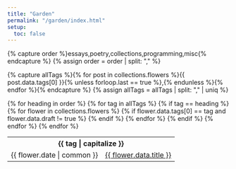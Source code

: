 ```yaml
---
title: "Garden"
permalink: "/garden/index.html"
setup:
  toc: false
---
```


{% capture order %}essays,poetry,collections,programming,misc{% endcapture %}
{% assign order = order | split: "," %}

{% capture allTags %}{% for post in collections.flowers %}{{ post.data.tags[0] }}{% unless forloop.last == true %},{% endunless %}{% endfor %}{% endcapture %}
{% assign allTags = allTags | split: "," | uniq %}

<nav>
  <table>
  {% for heading in order %}
  {% for tag in allTags %}
  {% if tag == heading %}

<tbody>
  <tr>
    <th colspan="2">
      {{ tag | capitalize }}
    </th>
  </tr>
  {% for flower in collections.flowers %}
  {% if flower.data.tags[0] == tag and flower.data.draft != true %}
  <tr>
    <td>
      <time>{{ flower.date | common }}</time>
    </td>
    <td>
      <a href="{{ flower.url }}" {% unless flower.data.stylesheet != "main" %}class="internal"{% endunless %}>{{ flower.data.title }}</a>
    </td>
  </tr>
  {% endif %}
  {% endfor %}

  </tbody>
  {% endif %}
  {% endfor %}
  {% endfor %}
  </table>
</nav>
